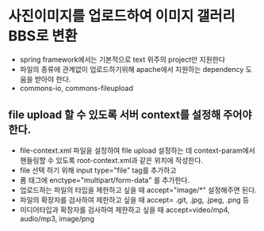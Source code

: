 # 사진이미지를 업로드하여 이미지 갤러리 BBS로 변환

* spring framework에서는 기본적으로 text 위주의 project만 지원한다
* 파일의 종류에 관계없이 업로드하기위해 apache에서 지원하는 dependency 도움을 받아야 한다.
* commons-io, commons-fileupload


## file upload 할 수 있도록 서버 context를 설정해 주어야 한다. 
* file-context.xml 파일을 설정하여 file upload 설정하는 데 
  context-param에서 핸들링할 수 있도록 root-context.xml과 같은 위치에 작성한다. 
* file 선택 하기 위해 input type="file" tag를 추가하고
* 폼 태그에 enctype="multipart/form-data" 를 추가한다.
* 업로드하는 파일의 타입을 제한하고 싶을 때 accept="image/*" 설정해주면 된다.
* 파일의 확장자를 검사하여 제한하고 싶을 때 accept= .git, .jpg, .jpeg, .png 등
* 미디어타입과 확장자를 검사하여 제한하고 싶을 때 accept=video/mp4, audio/mp3, image/png

